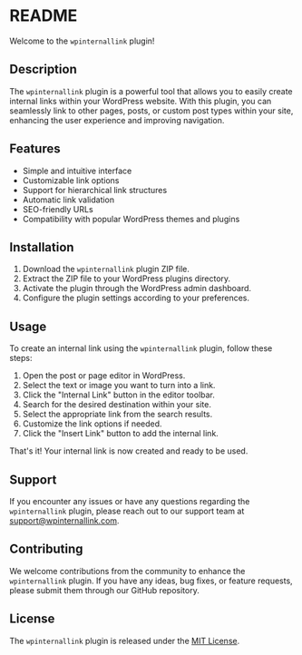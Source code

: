# README

Welcome to the `wpinternallink` plugin!

## Description

The `wpinternallink` plugin is a powerful tool that allows you to easily create internal links within your WordPress website. With this plugin, you can seamlessly link to other pages, posts, or custom post types within your site, enhancing the user experience and improving navigation.

## Features

- Simple and intuitive interface
- Customizable link options
- Support for hierarchical link structures
- Automatic link validation
- SEO-friendly URLs
- Compatibility with popular WordPress themes and plugins

## Installation

1. Download the `wpinternallink` plugin ZIP file.
2. Extract the ZIP file to your WordPress plugins directory.
3. Activate the plugin through the WordPress admin dashboard.
4. Configure the plugin settings according to your preferences.

## Usage

To create an internal link using the `wpinternallink` plugin, follow these steps:

1. Open the post or page editor in WordPress.
2. Select the text or image you want to turn into a link.
3. Click the "Internal Link" button in the editor toolbar.
4. Search for the desired destination within your site.
5. Select the appropriate link from the search results.
6. Customize the link options if needed.
7. Click the "Insert Link" button to add the internal link.

That's it! Your internal link is now created and ready to be used.

## Support

If you encounter any issues or have any questions regarding the `wpinternallink` plugin, please reach out to our support team at support@wpinternallink.com.

## Contributing

We welcome contributions from the community to enhance the `wpinternallink` plugin. If you have any ideas, bug fixes, or feature requests, please submit them through our GitHub repository.

## License

The `wpinternallink` plugin is released under the [MIT License](https://opensource.org/licenses/MIT).
